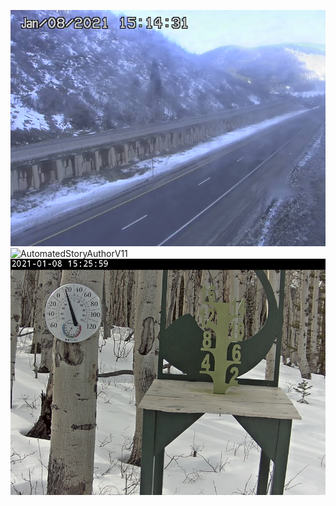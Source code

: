 ![AutomatedStoryAuthorV11](https://github.com/StateDocuments/Colorado-public/blob/main/I70Mile181East.jpg)
![AutomatedStoryAuthorV11](https://github.com/StateDocuments/Colorado-public/blob/main/camera@imageURL=liveview%2FI70Mile181East.jpg)
![AutomatedStoryAuthorV11](https://github.com/StateDocuments/Colorado-public/blob/main/netcam1-000001.jpg)

